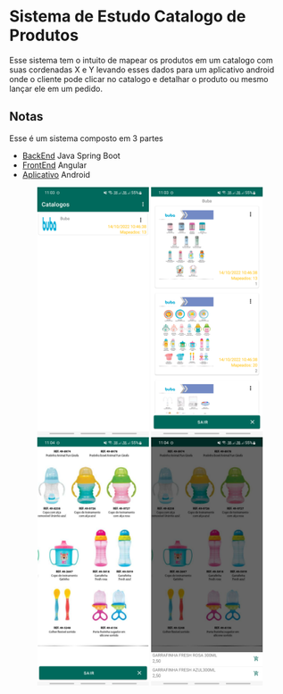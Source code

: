 # Sistema de Estudo Catalogo de Produtos

Esse sistema tem o intuito de mapear os produtos em um catalogo com suas cordenadas X e Y levando esses dados para um aplicativo android onde o cliente pode clicar no catalogo e detalhar o produto ou mesmo lançar ele em um pedido.

## Notas
Esse é um sistema composto em 3 partes
* [BackEnd](https://github.com/niveo/backcatalogo) Java Spring Boot
* [FrontEnd](https://github.com/niveo/froncatalogo) Angular
* [Aplicativo](https://github.com/niveo/appcatalogo) Android


<div align="center">
    <img src="/sample/Screenshot_20221014_110324.png" width="200px"</img> 
    <img src="/sample/Screenshot_20221014_110358.png" width="200px"</img> 
    <img src="/sample/Screenshot_20221014_110412.png" width="200px"</img>
    <img src="/sample/Screenshot_20221014_110425.png" width="200px"</img>
</div>